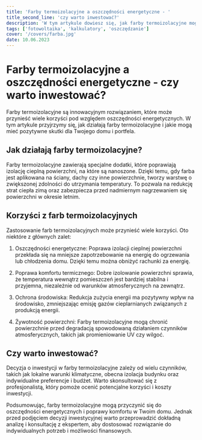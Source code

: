 ```yaml
---
title: 'Farby termoizolacyjne a oszczędności energetyczne - '
title_second_line: 'czy warto inwestować?'
description: 'W tym artykule dowiesz się, jak farby termoizolacyjne mogą przyczynić się do oszczędności energetycznych w Twoim domu. Poznasz korzyści z ich stosowania oraz informacje na temat inwestycji w farby termoizolacyjne. Czy warto zainwestować w ten rodzaj produktu? Sprawdź sam!'
tags: ['fotowoltaika', 'kalkulatory', 'oszczędzanie']
cover: '/covers/farba.jpg'
date: 10.06.2023
---
```


# Farby termoizolacyjne a oszczędności energetyczne - czy warto inwestować?

Farby termoizolacyjne są innowacyjnym rozwiązaniem, które może przynieść wiele korzyści pod względem oszczędności energetycznych. W tym artykule przyjrzymy się, jak działają farby termoizolacyjne i jakie mogą mieć pozytywne skutki dla Twojego domu i portfela.

## Jak działają farby termoizolacyjne?

Farby termoizolacyjne zawierają specjalne dodatki, które poprawiają izolację cieplną powierzchni, na które są nanoszone. Dzięki temu, gdy farba jest aplikowana na ściany, dachy czy inne powierzchnie, tworzy warstwę o zwiększonej zdolności do utrzymania temperatury. To pozwala na redukcję strat ciepła zimą oraz zabezpiecza przed nadmiernym nagrzewaniem się powierzchni w okresie letnim.

## Korzyści z farb termoizolacyjnych

Zastosowanie farb termoizolacyjnych może przynieść wiele korzyści. Oto niektóre z głównych zalet:

1. Oszczędności energetyczne: Poprawa izolacji cieplnej powierzchni przekłada się na mniejsze zapotrzebowanie na energię do ogrzewania lub chłodzenia domu. Dzięki temu można obniżyć rachunki za energię.

2. Poprawa komfortu termicznego: Dobre izolowanie powierzchni sprawia, że temperatura wewnątrz pomieszczeń jest bardziej stabilna i przyjemna, niezależnie od warunków atmosferycznych na zewnątrz.

3. Ochrona środowiska: Redukcja zużycia energii ma pozytywny wpływ na środowisko, zmniejszając emisję gazów cieplarnianych związanych z produkcją energii.

4. Żywotność powierzchni: Farby termoizolacyjne mogą chronić powierzchnie przed degradacją spowodowaną działaniem czynników atmosferycznych, takich jak promieniowanie UV czy wilgoć.

## Czy warto inwestować?

Decyzja o inwestycji w farby termoizolacyjne zależy od wielu czynników, takich jak lokalne warunki klimatyczne, obecna izolacja budynku oraz indywidualne preferencje i budżet. Warto skonsultować się z profesjonalistą, który pomoże ocenić potencjalne korzyści i koszty inwestycji.

Podsumowując, farby termoizolacyjne mogą przyczynić się do oszczędności energetycznych i poprawy komfortu w Twoim domu. Jednak przed podjęciem decyzji inwestycyjnej warto przeprowadzić dokładną analizę i konsultację z ekspertem, aby dostosować rozwiązanie do indywidualnych potrzeb i możliwości finansowych.
